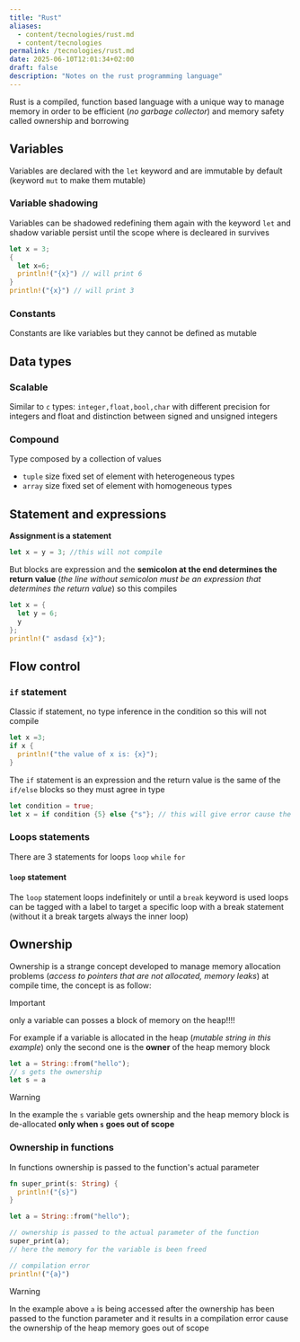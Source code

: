 ```yaml
---
title: "Rust"
aliases:
  - content/tecnologies/rust.md
  - content/tecnologies
permalink: /tecnologies/rust.md
date: 2025-06-10T12:01:34+02:00
draft: false
description: "Notes on the rust programming language"
---
```


Rust is a compiled, function based language with a unique way to manage memory in order to be efficient (*no garbage collector*) and memory safety called ownership and borrowing

## Variables

Variables are declared with the `let` keyword and are immutable by default (keyword `mut` to make them mutable)

### Variable shadowing

Variables can be shadowed redefining them again with the keyword `let` and shadow variable persist until the scope where is decleared in survives

```rust
let x = 3;
{
  let x=6;
  println!("{x}") // will print 6
}
println!("{x}") // will print 3
```

### Constants

Constants are like variables but they cannot be defined as mutable

## Data types

### Scalable

Similar to `c` types: `integer,float,bool,char` with different precision for integers and float and distinction between signed and unsigned integers

### Compound

Type composed by a collection of values

- `tuple` size fixed set of element with heterogeneous types
- `array` size fixed set of element with homogeneous types

## Statement and expressions

**Assignment is a statement**

```rust
let x = y = 3; //this will not compile
```

But blocks are expression and the **semicolon at the end determines the return value** (*the line without semicolon must be an expression that determines the return value*) so this compiles

```rust
let x = {
  let y = 6;
  y
};
println!(" asdasd {x}");
```

## Flow control

### `if` statement

Classic if statement, no type inference in the condition so this will not compile

```rust
let x =3;
if x {
  println!("the value of x is: {x}");
}
```

The `if` statement is an expression and the return value is the same of the `if/else` blocks so they must agree in type

```rust
let condition = true;
let x = if condition {5} else {"s"}; // this will give error cause the else block must return int cause the if block returns int
```

### Loops statements

There are 3 statements for loops `loop` `while` `for`

#### `loop` statement

The `loop` statement loops indefinitely or until a `break` keyword is used loops can be tagged with a label to target a specific loop with a break statement (without it a break targets always the inner loop)

## Ownership

Ownership is a strange concept developed to manage memory allocation problems (*access to pointers that are not allocated, memory leaks*) at compile time, the concept is as follow:

> [!IMPORTANT]
> only a variable can posses a block of memory on the heap!!!!

For example if a variable is allocated in the heap (*mutable string in this example*) only the second one is the **owner** of the heap memory block

```rust
let a = String::from("hello");
// s gets the ownership
let s = a
```
> [!WARNING]
> In the example the `s` variable gets ownership and the heap memory block is de-allocated **only when `s` goes out of scope**

### Ownership in functions

In functions ownership is passed to the function's actual parameter

```rust
fn super_print(s: String) {
  println!("{s}")
}

let a = String::from("hello");

// ownership is passed to the actual parameter of the function
super_print(a);
// here the memory for the variable is been freed

// compilation error
println!("{a}")
```
> [!WARNING]
> In the example above `a` is being accessed after the ownership has been passed to the function parameter and it results in a compilation error cause the ownership of the heap memory goes out of scope
